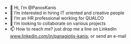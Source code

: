 - 👋 Hi, I’m @PanosKanis
- 👀 I’m interested in hiring IT oriented and creative people
- 🌱 I’m an HR professional working for QUALCO
- 💞️ I’m looking to collaborate on various projects
- 📫 How to reach me? just drop me a line on LinkedIn www.linkedin.com/in/panagiotis-kanis; or send an e-mail

<!---
PanosKanis/PanosKanis is a ✨ special ✨ repository because its `README.md` (this file) appears on your GitHub profile.
You can click the Preview link to take a look at your changes.
--->
